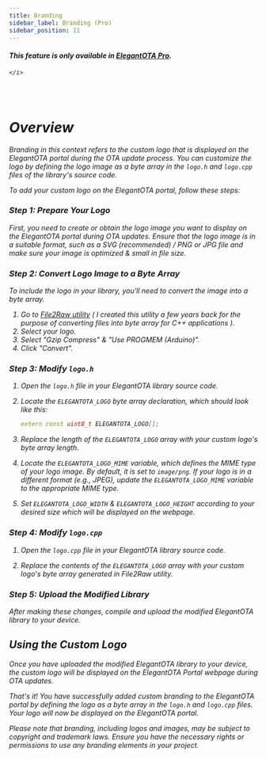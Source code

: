 ```yaml
---
title: Branding
sidebar_label: Branding (Pro)
sidebar_position: 11
---
```


<div className="pro-label">
    <i>
        <h4 style={{ fontWeight: '500', marginBottom: 5 }}>
             This feature is only available in <a target="_blank" style={{ color: "red" }} href="https://elegantota.pro">ElegantOTA Pro</a>.
        </h4>
         
    </i>
</div>

<br/>
<br/>

<!-- <img src="/img/v4/tabs.png" alt="Concept Diagram" width="300px" /> -->

<!-- <br/> -->
<!-- <br/> -->

# Overview

Branding in this context refers to the custom logo that is displayed on the ElegantOTA portal during the OTA update process. You can customize the logo by defining the logo image as a byte array in the `logo.h` and `logo.cpp` files of the library's source code.

To add your custom logo on the ElegantOTA portal, follow these steps:

### Step 1: Prepare Your Logo

First, you need to create or obtain the logo image you want to display on the ElegantOTA portal during OTA updates. Ensure that the logo image is in a suitable format, such as a SVG (recommended) / PNG or JPG file and make sure your image is optimized & small in file size.

### Step 2: Convert Logo Image to a Byte Array

To include the logo in your library, you'll need to convert the image into a byte array.

1. Go to [File2Raw utility](https://file2raw.labrat.one/) ( I created this utility a few years back for the purpose of converting files into byte array for C++ applications ).
2. Select your logo.
3. Select "Gzip Compress" & "Use PROGMEM (Arduino)".
4. Click "Convert".

### Step 3: Modify `logo.h`

1. Open the `logo.h` file in your ElegantOTA library source code.

2. Locate the `ELEGANTOTA_LOGO` byte array declaration, which should look like this:

   ```cpp
   extern const uint8_t ELEGANTOTA_LOGO[];
   ```

3. Replace the length of the `ELEGANTOTA_LOGO` array with your custom logo's byte array length.

4. Locate the `ELEGANTOTA_LOGO_MIME` variable, which defines the MIME type of your logo image. By default, it is set to `image/png`. If your logo is in a different format (e.g., JPEG), update the `ELEGANTOTA_LOGO_MIME` variable to the appropriate MIME type.

5. Set `ELEGANTOTA_LOGO_WIDTH` & `ELEGANTOTA_LOGO_HEIGHT` according to your desired size which will be displayed on the webpage.

### Step 4: Modify `logo.cpp`

1. Open the `logo.cpp` file in your ElegantOTA library source code.

2. Replace the contents of the `ELEGANTOTA_LOGO` array with your custom logo's byte array generated in File2Raw utility.


### Step 5: Upload the Modified Library

After making these changes, compile and upload the modified ElegantOTA library to your device.

## Using the Custom Logo

Once you have uploaded the modified ElegantOTA library to your device, the custom logo will be displayed on the ElegantOTA Portal webpage during OTA updates.

That's it! You have successfully added custom branding to the ElegantOTA portal by defining the logo as a byte array in the `logo.h` and `logo.cpp` files. Your logo will now be displayed on the ElegantOTA portal.

Please note that branding, including logos and images, may be subject to copyright and trademark laws. Ensure you have the necessary rights or permissions to use any branding elements in your project.